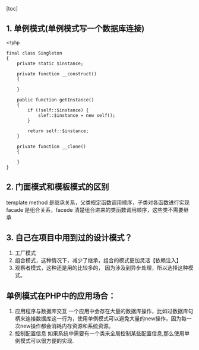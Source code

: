 [toc]



## 1. 单例模式(单例模式写一个数据库连接)

```
<?php

final class Singleton
{
	private static $instance;

	private function __construct()
	{

	}

	public function getInstance()
	{
		if (!self::$instance) {
			slef::$instance = new self();
		}

		return self::$instance;
	}

	private function __clone()
	{

	}
}

```

## 2. 门面模式和模板模式的区别

template method 是继承关系，父类规定函数调用顺序，子类对各函数进行实现
facade 是组合关系，facede 清楚组合进来的类函数调用顺序，这些类不需要继承

## 3. 自己在项目中用到过的设计模式？
1. 工厂模式
2. 组合模式，这种情况下，减少了继承，组合的模式更加灵活【依赖注入】
3. 观察者模式，这种还是用的比较多的， 因为涉及到异步处理，所以选择这种模式。

## 单例模式在PHP中的应用场合：
1. 应用程序与数据库交互
一个应用中会存在大量的数据库操作，比如过数据库句柄来连接数据库这一行为，使用单例模式可以避免大量的new操作，因为每一次new操作都会消耗内存资源和系统资源。
2. 控制配置信息
如果系统中需要有一个类来全局控制某些配置信息,那么使用单例模式可以很方便的实现.